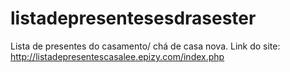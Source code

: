 # listadepresentesesdrasester
Lista de presentes do casamento/ chá de casa nova.
Link do site: http://listadepresentescasalee.epizy.com/index.php
